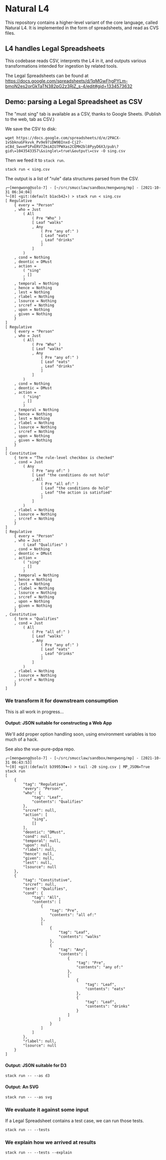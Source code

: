 # Natural L4

This repository contains a higher-level variant of the core language, called Natural L4. It is implemented in the form of spreadsheets, and read as CVS files.

## L4 handles Legal Spreadsheets

This codebase reads CSV, interprets the L4 in it, and outputs various transformations intended for ingestion by related tools.

The Legal Spreadsheets can be found at https://docs.google.com/spreadsheets/d/1qMGwFhgPYLm-bmoN2es2orGkTaTN382pG2z3RjZ_s-4/edit#gid=1334573632

## Demo: parsing a Legal Spreadsheet as CSV

The "must sing" tab is available as a CSV, thanks to Google Sheets. (Publish to the web, tab as CSV.)

We save the CSV to disk:

    wget https://docs.google.com/spreadsheets/d/e/2PACX-1vSbknuGFkvvk_Pv9e97iDW9BInxd-Cj27-xC8d_SwveP1PxERV7ZmiAIU7PWXas2CEMH2bl8PyyD6X3/pub\?gid\=1043543357\&single\=true\&output\=csv -O sing.csv

Then we feed it to `stack run`.

    stack run < sing.csv

The output is a list of "rule" data structures parsed from the CSV.

    ┌─[mengwong@solo-7] - [~/src/smucclaw/sandbox/mengwong/mp] - [2021-10-31 06:34:04]
    └─[0] <git:(default b1acb42✈) > stack run < sing.csv
    [ Regulative
        { every = "Person"
        , who = Just
            ( All
                ( Pre "Who" )
                [ Leaf "walks"
                , Any
                    ( Pre "any of:" )
                    [ Leaf "eats"
                    , Leaf "drinks"
                    ]
                ]
            )
        , cond = Nothing
        , deontic = DMust
        , action =
            ( "sing"
            , []
            )
        , temporal = Nothing
        , hence = Nothing
        , lest = Nothing
        , rlabel = Nothing
        , lsource = Nothing
        , srcref = Nothing
        , upon = Nothing
        , given = Nothing
        }
    ]
    [ Regulative
        { every = "Person"
        , who = Just
            ( All
                ( Pre "Who" )
                [ Leaf "walks"
                , Any
                    ( Pre "any of:" )
                    [ Leaf "eats"
                    , Leaf "drinks"
                    ]
                ]
            )
        , cond = Nothing
        , deontic = DMust
        , action =
            ( "sing"
            , []
            )
        , temporal = Nothing
        , hence = Nothing
        , lest = Nothing
        , rlabel = Nothing
        , lsource = Nothing
        , srcref = Nothing
        , upon = Nothing
        , given = Nothing
        }
    ]
    [ Constitutive
        { term = "The rule-level checkbox is checked"
        , cond = Just
            ( Any
                ( Pre "any of:" )
                [ Leaf "the conditions do not hold"
                , All
                    ( Pre "all of:" )
                    [ Leaf "the conditions do hold"
                    , Leaf "the action is satisfied"
                    ]
                ]
            )
        , rlabel = Nothing
        , lsource = Nothing
        , srcref = Nothing
        }
    ]
    [ Regulative
        { every = "Person"
        , who = Just
            ( Leaf "Qualifies" )
        , cond = Nothing
        , deontic = DMust
        , action =
            ( "sing"
            , []
            )
        , temporal = Nothing
        , hence = Nothing
        , lest = Nothing
        , rlabel = Nothing
        , lsource = Nothing
        , srcref = Nothing
        , upon = Nothing
        , given = Nothing
        }
    , Constitutive
        { term = "Qualifies"
        , cond = Just
            ( All
                ( Pre "all of:" )
                [ Leaf "walks"
                , Any
                    ( Pre "any of:" )
                    [ Leaf "eats"
                    , Leaf "drinks"
                    ]
                ]
            )
        , rlabel = Nothing
        , lsource = Nothing
        , srcref = Nothing
        }
    ]

### We transform it for downstream consumption

This is all work in progress...

#### Output: JSON suitable for constructing a Web App

We'll add proper option handling soon, using environment variables is too much of a hack.

See also the vue-pure-pdpa repo.

    ┌─[mengwong@solo-7] - [~/src/smucclaw/sandbox/mengwong/mp] - [2021-10-31 06:43:53]
    └─[0] <git:(default b399530✱✈) > tail -20 sing.csv | MP_JSON=True stack run
    [
        {
            "tag": "Regulative",
            "every": "Person",
            "who": {
                "tag": "Leaf",
                "contents": "Qualifies"
            },
            "srcref": null,
            "action": [
                "sing",
                []
            ],
            "deontic": "DMust",
            "cond": null,
            "temporal": null,
            "upon": null,
            "rlabel": null,
            "hence": null,
            "given": null,
            "lest": null,
            "lsource": null
        },
        {
            "tag": "Constitutive",
            "srcref": null,
            "term": "Qualifies",
            "cond": {
                "tag": "All",
                "contents": [
                    {
                        "tag": "Pre",
                        "contents": "all of:"
                    },
                    [
                        {
                            "tag": "Leaf",
                            "contents": "walks"
                        },
                        {
                            "tag": "Any",
                            "contents": [
                                {
                                    "tag": "Pre",
                                    "contents": "any of:"
                                },
                                [
                                    {
                                        "tag": "Leaf",
                                        "contents": "eats"
                                    },
                                    {
                                        "tag": "Leaf",
                                        "contents": "drinks"
                                    }
                                ]
                            ]
                        }
                    ]
                ]
            },
            "rlabel": null,
            "lsource": null
        }
    ]

#### Output: JSON suitable for D3

    stack run -- --as d3

#### Output: An SVG

    stack run -- --as svg

### We evaluate it against some input

If a Legal Spreadsheet contains a test case, we can run those tests.

    stack run -- --tests

### We explain how we arrived at results

    stack run -- --tests --explain
